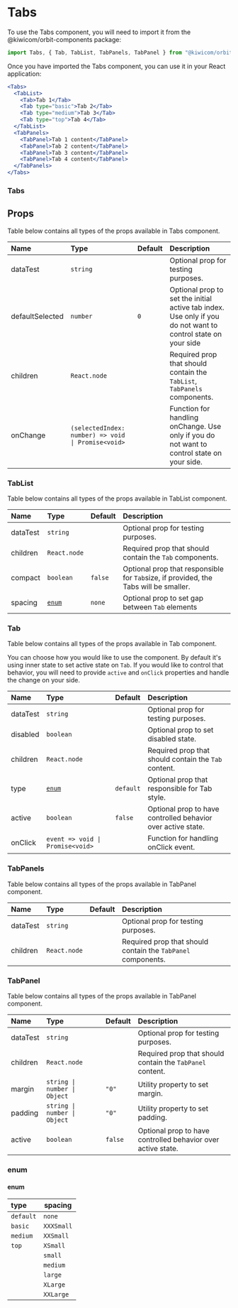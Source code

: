 # Tabs

To use the Tabs component, you will need to import it from the @kiwicom/orbit-components package:

```jsx
import Tabs, { Tab, TabList, TabPanels, TabPanel } from "@kiwicom/orbit-components/lib/Tabs";
```

Once you have imported the Tabs component, you can use it in your React application:

```jsx
<Tabs>
  <TabList>
    <Tab>Tab 1</Tab>
    <Tab type="basic">Tab 2</Tab>
    <Tab type="medium">Tab 3</Tab>
    <Tab type="top">Tab 4</Tab>
  </TabList>
  <TabPanels>
    <TabPanel>Tab 1 content</TabPanel>
    <TabPanel>Tab 2 content</TabPanel>
    <TabPanel>Tab 3 content</TabPanel>
    <TabPanel>Tab 4 content</TabPanel>
  </TabPanels>
</Tabs>
```

### Tabs

## Props

Table below contains all types of the props available in Tabs component.

| Name            | Type                             | Default | Description                                                                                                  |
| :-------------- | :------------------------------- | :------ | :----------------------------------------------------------------------------------------------------------- |
| dataTest        | `string`                         |         | Optional prop for testing purposes.                                                                          |
| defaultSelected | `number`                         | `0`     | Optional prop to set the initial active tab index. Use only if you do not want to control state on your side |
| children        | `React.node`                     |         | Required prop that should contain the `TabList`, `TabPanels` components.                                     |
| onChange        | `(selectedIndex: number) => void \| Promise<void>` |         | Function for handling onChange. Use only if you do not want to control state on your side.                   |

### TabList

Table below contains all types of the props available in TabList component.

| Name     | Type            | Default | Description                                                                          |
| :------- | :-------------- | :------ | :----------------------------------------------------------------------------------- |
| dataTest | `string`        |         | Optional prop for testing purposes.                                                  |
| children | `React.node`    |         | Required prop that should contain the `Tab` components.                              |
| compact  | `boolean`       | `false` | Optional prop that responsible for `Tab`size, if provided, the Tabs will be smaller. |
| spacing  | [`enum`](#enum) | `none`  | Optional prop to set gap between `Tab` elements                                      |

### Tab

Table below contains all types of the props available in Tab component.

You can choose how you would like to use the component. By default it's using inner state to set active state on `Tab`. If you
would like to control that behavior, you will need to provide `active` and `onClick` properties and handle the change on your side.

| Name     | Type                             | Default   | Description                                                  |
| :------- | :------------------------------- | :-------- | :----------------------------------------------------------- |
| dataTest | `string`                         |           | Optional prop for testing purposes.                          |
| disabled | `boolean`                        |           | Optional prop to set disabled state.                         |
| children | `React.node`                     |           | Required prop that should contain the `Tab` content.         |
| type     | [`enum`](#enum)                  | `default` | Optional prop that responsible for Tab style.                |
| active   | `boolean`                        | `false`   | Optional prop to have controlled behavior over active state. |
| onClick  | `event => void \| Promise<void>` |           | Function for handling onClick event.                         |

### TabPanels

Table below contains all types of the props available in TabPanel component.

| Name     | Type         | Default | Description                                                  |
| :------- | :----------- | :------ | :----------------------------------------------------------- |
| dataTest | `string`     |         | Optional prop for testing purposes.                          |
| children | `React.node` |         | Required prop that should contain the `TabPanel` components. |

### TabPanel

Table below contains all types of the props available in TabPanel component.

| Name     | Type                         | Default | Description                                                  |
| :------- | :--------------------------- | :------ | :----------------------------------------------------------- |
| dataTest | `string`                     |         | Optional prop for testing purposes.                          |
| children | `React.node`                 |         | Required prop that should contain the `TabPanel` content.    |
| margin   | `string \| number \| Object` | `"0"`   | Utility property to set margin.                              |
| padding  | `string \| number \| Object` | `"0"`   | Utility property to set padding.                             |
| active   | `boolean`                    | `false` | Optional prop to have controlled behavior over active state. |

### enum

#### enum

| type      | spacing    |
| :-------- | ---------- |
| `default` | `none`     |
| `basic`   | `XXXSmall` |
| `medium`  | `XXSmall`  |
| `top`     | `XSmall`   |
|           | `small`    |
|           | `medium`   |
|           | `large`    |
|           | `XLarge`   |
|           | `XXLarge`  |
